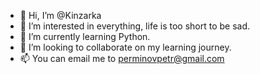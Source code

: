 - 👋 Hi, I’m @Kinzarka
- 👀 I’m interested in everything, life is too short to be sad.
- 🌱 I’m currently learning Python.
- 💞️ I’m looking to collaborate on my learning journey.
- 📫 You can email me to perminovpetr@gmail.com

<!---
Kinzarka/Kinzarka is a ✨ special ✨ repository because its `README.md` (this file) appears on your GitHub profile.
You can click the Preview link to take a look at your changes.
--->
